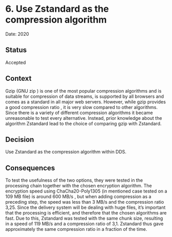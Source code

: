# 6. Use Zstandard as the compression algorithm

Date: 2020

## Status

Accepted

## Context

Gzip (GNU zip ) is one of the most popular compression algorithms and is suitable for compression of data streams, is supported by all browsers and comes as a standard in all major web servers. However, while gzip provides a good compression ratio , it is very slow compared to other algorithms. Since there is a variety of different compression algorithms it became unreasonable to test every alternative. Instead, prior knowledge about the algorithm Zstandard lead to the choice of comparing gzip with Zstandard.

## Decision

Use Zstandard as the compression algorithm within DDS.

## Consequences

To test the usefulness of the two options, they were tested in the processing chain together with the chosen encryption algorithm. The encryption speed using ChaCha20-Poly1305 (in mentioned case tested on a 109 MB file) is around 600 MB/s , but when adding compression as a preceding step, the speed was less than 3 MB/s and the compression ratio 3,25. Since the delivery system will be dealing with huge files, it’s important that the processing is efficient, and therefore that the chosen algorithms are fast. Due to this, Zstandard was tested with the same chunk size, resulting in a speed of 119 MB/s and a compression ratio of 3,1. Zstandard thus gave approximately the same compression ratio in a fraction of the time.
